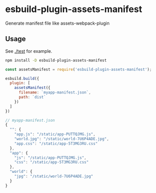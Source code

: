 # esbuild-plugin-assets-manifest

Generate manifest file like assets-webpack-plugin

## Usage

See [./test](https://github.com/indooorsman/esbuild-plugin-assets-manifest/tree/main/test) for example.

```bash
npm install -D esbuild-plugin-assets-manifest
```

```js
const assetsManifest = require('esbuild-plugin-assets-manifest');

esbuild.build({
  plugin: [
    assetsManifest({
      filename: `myapp-manifest.json`,
      path: `dist`
    })
  ]
})
```

```js
// myapp-manifest.json
{
  "": {
    "app.js": "/static/app-PUTTQJMG.js",
    "world.jpg": "/static/world-7U6P4ADE.jpg",
    "app.css": "/static/app-5T3MG3RU.css"
  },
  "app": {
    "js": "/static/app-PUTTQJMG.js",
    "css": "/static/app-5T3MG3RU.css"
  },
  "world": {
    "jpg": "/static/world-7U6P4ADE.jpg"
  }
}
```
